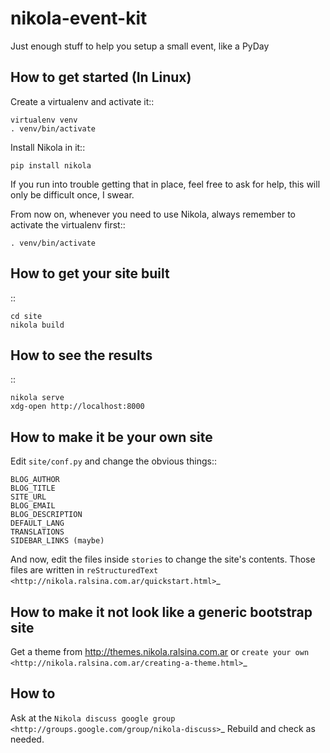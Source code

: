 nikola-event-kit
================

Just enough stuff to help you setup a small event, like a PyDay

How to get started (In Linux)
-----------------------------

Create a virtualenv and activate it::

    virtualenv venv
    . venv/bin/activate

Install Nikola in it::

    pip install nikola

If you run into trouble getting that in place, feel free to ask for help, this will only be
difficult once, I swear.

From now on, whenever you need to use Nikola, always remember to activate the virtualenv first::

    . venv/bin/activate

How to get your site built
--------------------------

::

    cd site
    nikola build

How to see the results
----------------------

::

    nikola serve
    xdg-open http://localhost:8000

How to make it be your own site
-------------------------------

Edit ``site/conf.py`` and change the obvious things::

    BLOG_AUTHOR
    BLOG_TITLE
    SITE_URL
    BLOG_EMAIL
    BLOG_DESCRIPTION
    DEFAULT_LANG
    TRANSLATIONS
    SIDEBAR_LINKS (maybe)

And now, edit the files inside ``stories`` to change the site's contents. Those files are written in `reStructuredText <http://nikola.ralsina.com.ar/quickstart.html>`_

How to make it not look like a generic bootstrap site
-----------------------------------------------------

Get a theme from http://themes.nikola.ralsina.com.ar or `create your own <http://nikola.ralsina.com.ar/creating-a-theme.html>`_

How to <other thing>
--------------------

Ask at the `Nikola discuss google group <http://groups.google.com/group/nikola-discuss>`_
Rebuild and check as needed.
